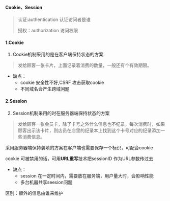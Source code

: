 #### Cookie、Session

> 认证:authentication 认证访问者是谁
>
> 授权：authorization 访问权限

#### 1.Cookie

1. Cookie机制采用的是在客户端保持状态的方案

> 发给顾客一张卡片，上面记录着消费的数量，一般还有个有效期限。

- 缺点：
  - cookie 安全性不好,CSRF 攻击获取cookie
  - 不同域名会产生跨域问题

#### 2.Session

2. Session机制采用的时在服务器端保持状态的方案

> 发给顾客一张会员卡，除了卡号之外什么信息也不纪录，每次消费时，如果顾客出示该卡片，则店员在店里的纪录本上找到这个卡号对应的纪录添加一些消费信息。

采用服务器端保持装填的方案在客户端也需要保存一个标识，可配合cookie 

cookie 可被禁用的话，可用**URL重写**技术把sessionID 作为URL参数传过去

- 缺点：
  - session 在一定时间内，需要放在服务端，用户量大时，会影响性能
  - 多台机器共享seesion问题

区别：额外的信息由谁来维护



